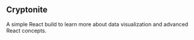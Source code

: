 
## Cryptonite

A simple React build to learn more about data visualization and advanced React concepts.
